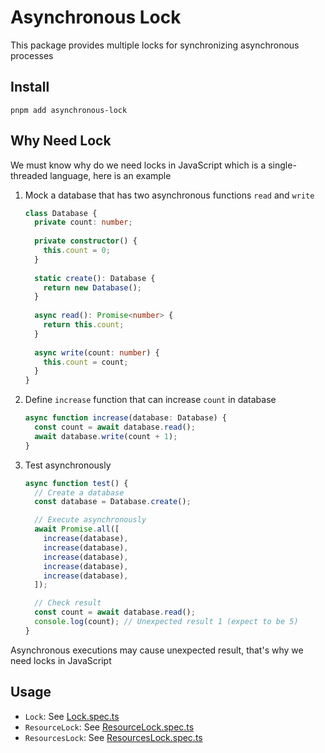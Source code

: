# Asynchronous Lock
This package provides multiple locks for synchronizing asynchronous processes

## Install
```shell
pnpm add asynchronous-lock
```

## Why Need Lock
We must know why do we need locks in JavaScript which is a single-threaded language, here is an example

1. Mock a database that has two asynchronous functions `read` and `write`

    ```ts
    class Database {
      private count: number;
      
      private constructor() {
        this.count = 0;
      }
      
      static create(): Database {
        return new Database();
      }
      
      async read(): Promise<number> {
        return this.count;
      }
      
      async write(count: number) {
        this.count = count;
      }
    }
    ```

2. Define `increase` function that can increase `count` in database

    ```ts
    async function increase(database: Database) {
      const count = await database.read();
      await database.write(count + 1);
    }
    ```

3. Test asynchronously

    ```ts
    async function test() {
      // Create a database
      const database = Database.create();
    
      // Execute asynchronously
      await Promise.all([
        increase(database),
        increase(database),
        increase(database),
        increase(database),
        increase(database),
      ]);
    
      // Check result
      const count = await database.read();
      console.log(count); // Unexpected result 1 (expect to be 5)
    }
    ```

Asynchronous executions may cause unexpected result, that's why we need locks in JavaScript

## Usage

* `Lock`: See [Lock.spec.ts](./test/Lock.spec.ts)
* `ResourceLock`: See [ResourceLock.spec.ts](./test/ResourceLock.spec.ts)
* `ResourcesLock`: See [ResourcesLock.spec.ts](./test/ResourcesLock.spec.ts)
